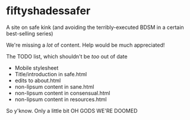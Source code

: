# fiftyshadessafer
A site on safe kink (and avoiding the terribly-executed BDSM in a certain best-selling series)

We're missing a *lot* of content.  Help would be much appreciated!

The TODO list, which shouldn't be *too* out of date

- Mobile stylesheet
- Title/introduction in safe.html
- edits to about.html
- non-lipsum content in sane.html
- non-lipsum content in consensual.html
- non-lipsum content in resources.html

So y'know.  Only a little bit OH GODS WE'RE DOOMED
